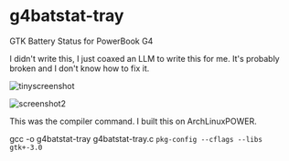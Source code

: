 # g4batstat-tray
GTK Battery Status for PowerBook G4

I didn't write this, I just coaxed an LLM to write this for me. It's probably broken and I don't know how to fix it.


![tinyscreenshot](https://github.com/user-attachments/assets/7f9a5199-82f7-4419-8804-a780f6d1f1be)


![screenshot2](https://github.com/user-attachments/assets/1f8de068-f28e-461e-99de-35980f106c80)


This was the compiler command. I built this on ArchLinuxPOWER. 

gcc -o g4batstat-tray g4batstat-tray.c `pkg-config --cflags --libs gtk+-3.0`

